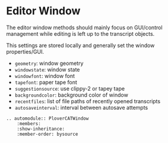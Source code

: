# Editor Window

The editor window methods should mainly focus on GUI/control management while editing is left up to the transcript objects.

This settings are stored locally and generally set the window properties/GUI.

- `geometry`: window geometry
- `windowstate`: window state
- `windowfont`: window font
- `tapefont`: paper tape font
- `suggestionsource`: use clippy-2 or tapey tape
- `backgroundcolor`: background color of window
- `recentfiles`: list of file paths of recently opened transcripts
- `autosaveinterval`: interval between autosave attempts


```{eval-rst}
.. automodule:: PloverCATWindow
    :members:
    :show-inheritance:
    :member-order: bysource
```
